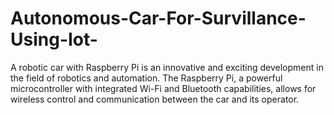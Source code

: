 # Autonomous-Car-For-Survillance-Using-Iot-
A robotic car with Raspberry Pi is an innovative and exciting development in the field of robotics and automation. The Raspberry Pi, a powerful microcontroller with integrated Wi-Fi and Bluetooth capabilities, allows for wireless control and communication between the car and its operator. 
